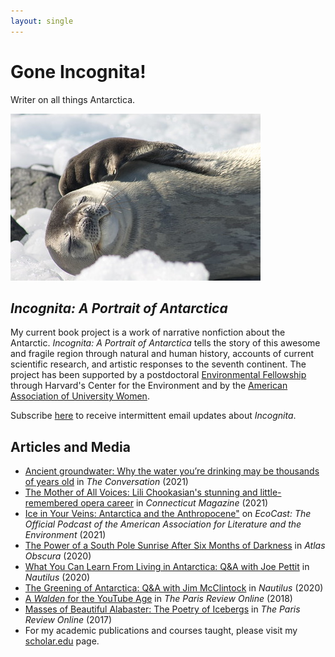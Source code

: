```yaml
---
layout: single
---
```


# Gone Incognita!
Writer on all things Antarctica.

![Weddell Seal courtesy of Beth Simmons](/assets/images/seal_small.jpg)

## _Incognita: A Portrait of Antarctica_
My current book project is a work of narrative nonfiction about the Antarctic. _Incognita: A Portrait of Antarctica_ tells the story of this awesome and fragile region through natural and human history, accounts of current scientific research, and artistic responses to the seventh continent. The project has been supported by a postdoctoral <a href="https://environment.harvard.edu/people/marissa-elizabeth-grunes" target="_blank">Environmental Fellowship</a> through Harvard's Center for the Environment and by the <a href="https://www.aauw.org/" target="_blank">American Association of University Women</a>.

Subscribe <a href="http://eepurl.com/hnk5d5" target="blank">here</a> to receive intermittent email updates about _Incognita_.

## Articles and Media
* <a href="https://theconversation.com/ancient-groundwater-why-the-water-youre-drinking-may-be-thousands-of-years-old-167982" target="_blank">Ancient groundwater: Why the water you’re drinking may be thousands of years old</a> in <i>The Conversation</i> (2021)
* <a href="https://www.connecticutmag.com/arts/the-mother-of-all-voices-lili-chookasians-stunning-and-little-remembered-opera-career/article_d3a49924-e89e-11eb-a3d4-afa67ccb92a3.html" target="_blank">The Mother of All Voices: Lili Chookasian's stunning and little-remembered opera career</a> in <i>Connecticut Magazine</i> (2021)
* <a href="https://www.environmentandsociety.org/mml/asle-ecocast-ice-your-veins-antarctica-anthropocene-marissa-grunes" target="_blank">Ice in Your Veins: Antarctica and the Anthropocene"</a> on <i>EcoCast: The Official Podcast of the American Association for Literature and the Environment</i> (2021)
* <a href="https://www.atlasobscura.com/articles/south-pole-sunrise-summer-antarctica" target="_blank">The Power of a South Pole Sunrise After Six Months of Darkness</a> in <i>Atlas Obscura</i> (2020)
* <a href="http://nautil.us/issue/92/frontiers/what-you-can-learn-from-living-in-antarctica" target="_blank">What You Can Learn From Living in Antarctica: Q&A with Joe Pettit</a> in <i>Nautilus</i> (2020) 
* <a href="http://nautil.us/issue/90/something-green/the-greening-of-antarctica" target="_blank">The Greening of Antarctica: Q&A with Jim McClintock</a> in _Nautilus_ (2020)
* <a href="https://www.theparisreview.org/blog/2018/02/06/walden-youtube-age/" target="_blank">A <i>Walden</i> for the YouTube Age</a> in _The Paris Review Online_ (2018)
* <a href="https://www.theparisreview.org/blog/2017/07/20/masses-of-beautiful-alabaster" target="_blank">Masses of Beautiful Alabaster: The Poetry of Icebergs</a> in _The Paris Review Online_ (2017)
* For my academic publications and courses taught, please visit my <a href="https://scholar.harvard.edu/grunes" target="_blank">scholar.edu</a> page.

